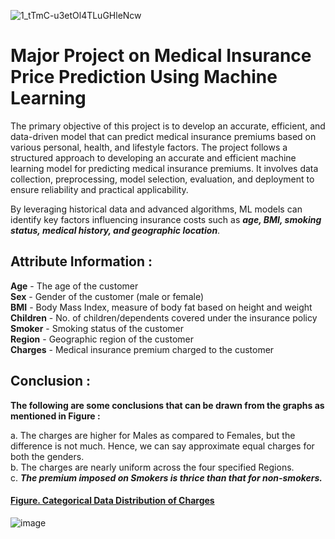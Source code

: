 ![1_tTmC-u3etOl4TLuGHleNcw](https://github.com/user-attachments/assets/f9768157-dcc7-4cfe-8fb8-33641a2c6a94)

# Major Project on Medical Insurance Price Prediction Using Machine Learning

The primary objective of this project is to develop an accurate, efficient, and data-driven model that can predict medical insurance premiums based on various personal, health, and lifestyle factors. The project follows a structured approach to developing an accurate and efficient machine learning model for predicting medical insurance premiums. It involves data collection, preprocessing, model selection, evaluation, and deployment to ensure reliability and practical applicability.

By leveraging historical data and advanced algorithms, ML models can identify key factors influencing insurance costs such as <i>**age, BMI, smoking status, medical history, and geographic location**</i>.

## Attribute Information :

**Age** - The age of the customer<br/>
**Sex** - Gender of the customer (male or female)</br>
**BMI** - Body Mass Index, measure of body fat based on height and weight</br>
**Children** - No. of children/dependents covered under the insurance policy</br>
**Smoker** - Smoking status of the customer</br>
**Region** - Geographic region of the customer</br>
**Charges** - Medical insurance premium charged to the customer</br>

## Conclusion :

**The following are some conclusions that can be drawn from the graphs as mentioned in Figure :** </br>

a. The charges are higher for Males as compared to Females, but the difference is not much. Hence, we can say approximate equal charges for both the genders.</br>
b. The charges are nearly uniform across the four specified Regions.</br>
c. **<i>The premium imposed on Smokers is thrice than that for non-smokers.</i>**</br>


<h4><u>Figure. Categorical Data Distribution of Charges</u></h4>

![image](https://github.com/user-attachments/assets/d08b5ba2-10c2-4673-a93c-5f0e503658f8)
